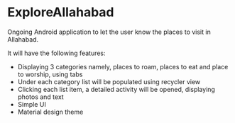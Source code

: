 # ExploreAllahabad

Ongoing Android application to let the user know the places to visit in Allahabad. 

It will have the following features:

- Displaying 3 categories namely, places to roam, places to eat and place to worship, using tabs
- Under each category list will be populated using recycler view
- Clicking each list item, a detailed activity will be opened, displaying photos and text
- Simple UI
- Material design theme
